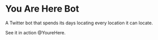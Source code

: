 # You Are Here Bot

A Twitter bot that spends its days locating every location it can locate.

See it in action @YoureHere.
